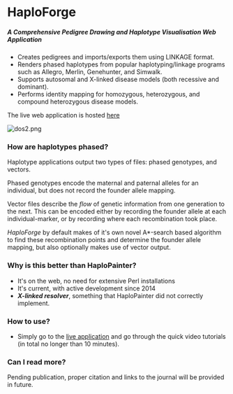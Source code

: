 # HaploForge #
##### A Comprehensive Pedigree Drawing and Haplotype Visualisation Web Application #####

 * Creates pedigrees and imports/exports them using LINKAGE format.
 * Renders phased haplotypes from popular haplotyping/linkage programs such as Allegro, Merlin, Genehunter, and Simwalk.
 * Supports autosomal and X-linked disease models (both recessive and dominant).
 * Performs identity mapping for homozygous, heterozygous, and compound heterozygous disease models.

The live web application is hosted [here](https://mtekman.bitbucket.io/haploforge/)

![dos2.png](https://bitbucket.org/repo/Baopen/images/2870117814-dos2.png)


### How are haplotypes phased? ###

Haplotype applications output two types of files: phased genotypes, and vectors.

Phased genotypes encode the maternal and paternal alleles for an individual, but does not record the founder allele mapping.

Vector files describe the *flow* of genetic information from one generation to the next. This can be encoded either by recording the founder allele at each individual-marker, or by recording where each recombination took place. 

*HaploForge* by default makes of it's own novel A*-search based algorithm to find these recombination points and determine the founder allele mapping, but also optionally makes use of vector output.


### Why is this better than HaploPainter? ###

* It's on the web, no need for extensive Perl installations
* It's current, with active development since 2014
* ***X-linked resolver***, something that HaploPainter did not correctly implement.


### How to use? ###

* Simply go to the [live application](https://mtekman.bitbucket.io/haploforge/) and go through the quick video tutorials (in total no longer than 10 minutes).

### Can I read more? ###

Pending publication, proper citation and links to the journal will be provided in future.
